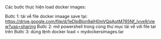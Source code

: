Các bước thực hiện load docker images:

Bước 1: tải về file docker imaage save tại: https://drive.google.com/file/d/1eDlpBIon9alH0mVQqAotM765Nf_lvve9/view?usp=sharing
Bước 2: mở powershell trong cùng thư mục tải về với file tar trên
Bước 3: dùng lệnh docker load < mydockersimages.tar
